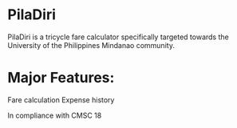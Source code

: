 # PilaDiri

PilaDiri is a tricycle fare calculator specifically targeted towards the University of the Philippines Mindanao community.

# Major Features:
Fare calculation
Expense history


In compliance with CMSC 18
